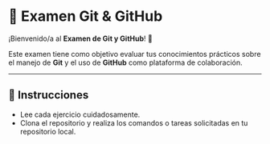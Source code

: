 # 📘 Examen Git & GitHub

¡Bienvenido/a al **Examen de Git y GitHub**! 🎉

Este examen tiene como objetivo evaluar tus conocimientos prácticos sobre el manejo de **Git** y el uso de **GitHub** como plataforma de colaboración.

---

## 📝 Instrucciones

- Lee cada ejercicio cuidadosamente.
- Clona el repositorio y realiza los comandos o tareas solicitadas en tu repositorio local.

